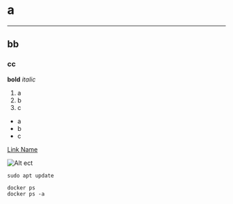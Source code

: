 # a

---

## bb
### cc

**bold** 
*italic*
1. a
2. b
3. c
   
* a
* b
* c

[Link Name](link)

![Alt ect](Image.jpg)

`
sudo apt update 
`

```
docker ps
docker ps -a
```
